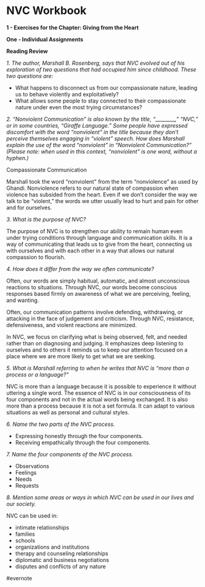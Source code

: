 # NVC Workbook

**1 - Exercises for the Chapter: Giving from the Heart**

**One - Individual Assignments**

**Reading Review**

*1. The author, Marshall B. Rosenberg, says that NVC evolved out of his exploration of two questions that had occupied him since childhood. These two questions are:*

- What happens to disconnect us from our compassionate nature, leading us to behave violently and exploitatively?
- What allows some people to stay connected to their compassionate nature under even the most trying circumstances?

*2. “Nonviolent Communication” is also known by the title, “*________*,” “NVC,” or in some countries, “Giraffe Language.” Some people have expressed discomfort with the word “nonviolent” in the title because they don’t perceive themselves engaging in “violent” speech. How does Marshall explain the use of the word “nonviolent” in “Nonviolent Communication?” (Please note: when used in this context, “nonviolent” is one word, without a hyphen.)*

Compassionate Communication

Marshall took the word “nonviolent" from the term “nonviolence” as used by Ghandi. Nonviolence refers to our natural state of compassion when violence has subsided from the heart. Even if we don’t consider the way we talk to be “violent,” the words we utter usually lead to hurt and pain for other and for ourselves.

*3. What is the purpose of NVC?*

The purpose of NVC is to strengthen our ability to remain human even under trying conditions through language and communication skills. It is a way of communicating that leads us to give from the heart, connecting us with ourselves and with each other in a way that allows our natural compassion to flourish.

*4. How does it differ from the way we often communicate?*

Often, our words are simply habitual, automatic, and almost unconscious reactions to situations. Through NVC, our words become conscious responses based firmly on awareness of what we are perceiving, feeling, and wanting.

Often, our communication patterns involve defending, withdrawing, or attacking in the face of judgement and criticism. Through NVC, resistance, defensiveness, and violent reactions are minimized.

In NVC, we focus on clarifying what is being observed, felt, and needed rather than on diagnosing and judging. It emphasizes deep listening to ourselves and to others it reminds us to keep our attention focused on a place where we are more likely to get what we are seeking.

*5. What is Marshall referring to when he writes that NVC is “more than a process or a language?"*

NVC is more than a language because it is possible to experience it without uttering a single word. The essence of NVC is in our consciousness of its four components and not in the actual words being exchanged. It is also more than a process because it is not a set formula. It can adapt to various situations as well as personal and cultural styles.

*6. Name the two parts of the NVC process.*

- Expressing honestly through the four components.
- Receiving empathically through the four components.

*7. Name the four components of the NVC process.*

- Observations
- Feelings
- Needs
- Requests

*8. Mention some areas or ways in which NVC can be used in our lives and our society.*

NVC can be used in:

- intimate relationships
- families
- schools
- organizations and institutions
- therapy and counseling relationships
- diplomatic and business negotiations
- disputes and conflicts of any nature

\#evernote

